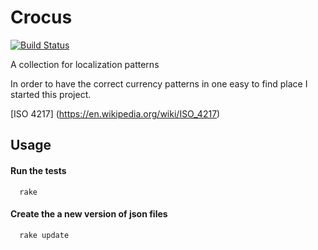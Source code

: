 Crocus
=====================

[![Build Status](https://travis-ci.org/klyrr/crocus.svg?branch=master)](https://travis-ci.org/klyrr/crocus)

A collection for localization patterns

In order to have the correct currency patterns in one easy to find place I started this project.

[ISO 4217] (https://en.wikipedia.org/wiki/ISO_4217)

Usage
-----

#### Run the tests

```
  rake
```

#### Create the a new version of json files

```
  rake update
```
